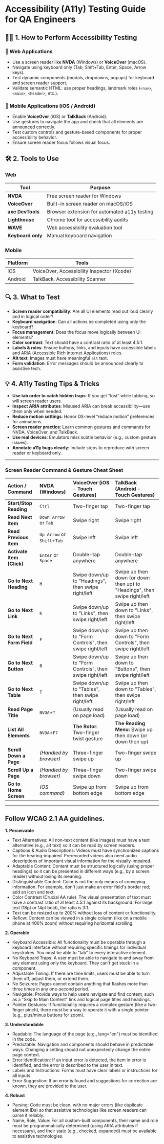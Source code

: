 # Accessibility (A11y) Testing Guide for QA Engineers

## 👨‍🔧 1. How to Perform Accessibility Testing

### 🧪 Web Applications
- Use a screen reader like **NVDA** (Windows) or **VoiceOver** (macOS).
- Navigate using keyboard only (Tab, Shift+Tab, Enter, Space, Arrow keys).
- Test dynamic components (modals, dropdowns, popups) for keyboard and screen reader support.
- Validate semantic HTML: use proper headings, landmark roles (`<nav>`, `<main>`, `<header>`, etc.).

### 📱 Mobile Applications (iOS / Android)
- Enable **VoiceOver** (iOS) or **TalkBack** (Android).
- Use gestures to navigate the app and check that all elements are announced correctly.
- Test custom controls and gesture-based components for proper accessibility behavior.
- Ensure screen reader focus follows visual focus.

## 🛠 2. Tools to Use

### Web
| Tool               | Purpose                                       |
|--------------------|-----------------------------------------------|
| **NVDA**           | Free screen reader for Windows                |
| **VoiceOver**      | Built-in screen reader on macOS/iOS           |
| **axe DevTools**   | Browser extension for automated a11y testing  |
| **Lighthouse**     | Chrome tool for accessibility audits          |
| **WAVE**           | Web accessibility evaluation tool             |
| **Keyboard only**  | Manual keyboard navigation                    |

### Mobile
| Platform   | Tools                                      |
|------------|--------------------------------------------|
| iOS        | VoiceOver, Accessibility Inspector (Xcode) |
| Android    | TalkBack, Accessibility Scanner            |

## 🔍 3. What to Test

- **Screen reader compatibility**: Are all UI elements read out loud clearly and in logical order?
- **Keyboard navigation**: Can all actions be completed using only the keyboard?
- **Focus management**: Does the focus move logically between UI elements?
- **Color contrast**: Text should have a contrast ratio of at least 4.5:1.
- **Labels & roles**: Ensure buttons, links, and inputs have accessible labels and ARIA (Accessible Rich Internet Applications) roles.
- **Alt text**: Images must have meaningful `alt` text.
- **Form validation**: Error messages should be announced clearly to assistive tech.

## 💡 4. A11y Testing Tips & Tricks

- **Use tab order to catch hidden traps**: If you get “lost” while tabbing, so will screen reader users.
- **Inspect ARIA attributes**: Misused ARIA can break accessibility—use them only when needed.
- **Reduce motion settings**: Honor OS-level “reduce motion” preferences for animations.
- **Screen reader practice**: Learn common gestures and commands for NVDA, VoiceOver, and TalkBack.
- **Use real devices**: Emulators miss subtle behavior (e.g., custom gesture issues).
- **Annotate a11y bugs clearly**: Include steps to reproduce with screen reader or keyboard only.

---

### **Screen Reader Command & Gesture Cheat Sheet**

| Action / Command | NVDA (Windows) | VoiceOver (iOS - Touch Gestures) | TalkBack (Android - Touch Gestures) |
| :--- | :--- | :--- | :--- |
| **Start/Stop Reading** | `Ctrl` | Two-finger tap | Two-finger tap |
| **Read Next Item** | `Down Arrow` or `Tab` | Swipe right | Swipe right |
| **Read Previous Item** | `Up Arrow` or `Shift`+`Tab` | Swipe left | Swipe left |
| **Activate Item (Click)** | `Enter` or `Space` | Double-tap anywhere | Double-tap anywhere |
| **Go to Next Heading** | `H` | Swipe down/up to "Headings", then swipe right/left | Swipe up then down (or down then up) to "Headings", then swipe right/left |
| **Go to Next Link** | `K` | Swipe down/up to "Links", then swipe right/left | Swipe up then down to "Links", then swipe right/left |
| **Go to Next Form Field** | `F` | Swipe down/up to "Form Controls", then swipe right/left | Swipe up then down to "Form Controls", then swipe right/left |
| **Go to Next Button** | `B` | Swipe down/up to "Form Controls", then swipe right/left | Swipe up then down to "Buttons", then swipe right/left |
| **Go to Next Table** | `T` | Swipe down/up to "Tables", then swipe right/left | Swipe up then down to "Tables", then swipe right/left |
| **Read Page Title** | `NVDA`+`T` | (Usually read on page load) | (Usually read on page load) |
| **List All Elements** | `NVDA`+`F7` | **The Rotor:** Two-finger twist gesture | **The Reading Menu:** Swipe up then down (or down then up) |
| **Scroll Down a Page** | *(Handled by browser)* | Three-finger swipe up | Two-finger swipe up |
| **Scroll Up a Page** | *(Handled by browser)* | Three-finger swipe down | Two-finger swipe down |
| **Go to Home Screen** | *(OS command)* | Swipe up from bottom edge | Swipe up from bottom edge |

---

## Follow **WCAG 2.1 AA** guidelines.
  
**1. Perceivable**
- Text Alternatives: All non-text content (like images) must have a text alternative (e.g., alt text) so it can be read by screen readers.
- Captions & Audio Descriptions: Videos must have synchronized captions for the hearing-impaired. Prerecorded videos also need audio descriptions of important visual information for the visually-impaired.
- Adaptable Content: Content must be structured logically (using proper headings) so it can be presented in different ways (e.g., by a screen reader) without losing its meaning.
- Distinguishable Content:
Color is not the only means of conveying information. For example, don't just make an error field's border red; add an icon and text.
- Color Contrast (Crucial AA rule): The visual presentation of text must have a contrast ratio of at least 4.5:1 against its background. For large text (18pt or 14pt bold), the ratio is 3:1.
- Text can be resized up to 200% without loss of content or functionality.
- Reflow: Content can be viewed in a single column (like on a mobile phone at 400% zoom) without requiring horizontal scrolling.

**2. Operable**
- Keyboard Accessible: All functionality must be operable through a keyboard interface without requiring specific timings for individual keystrokes. You must be able to "tab" to every interactive element.
- No Keyboard Traps: A user must be able to navigate to and away from any element using only the keyboard. They can't get stuck in a component.
- Adjustable Timing: If there are time limits, users must be able to turn them off, adjust them, or extend them.
- No Seizures: Pages cannot contain anything that flashes more than three times in any one-second period.
- Navigable: Provide ways to help users navigate and find content, such as a "Skip to Main Content" link and logical page titles and headings.
- Pointer Gestures: If functionality requires a complex gesture (like a two-finger pinch), there must be a way to operate it with a single pointer (e.g., plus/minus buttons for zoom).

**3. Understandable**
- Readable: The language of the page (e.g., lang="en") must be identified in the code.
- Predictable: Navigation and components should behave in predictable ways. Changing a setting should not unexpectedly change the entire page context.
- Error Identification: If an input error is detected, the item in error is identified, and the error is described to the user in text.
- Labels and Instructions: Forms must have clear labels or instructions for all inputs.
- Error Suggestion: If an error is found and suggestions for correction are known, they are provided to the user.

**4. Robust**
- Parsing: Code must be clean, with no major errors (like duplicate element IDs) so that assistive technologies like screen readers can parse it reliably.
- Name, Role, Value: For all custom-built components, their name and role must be programmatically determined (using ARIA attributes if necessary), and their state (e.g., checked, expanded) must be available to assistive technologies.
